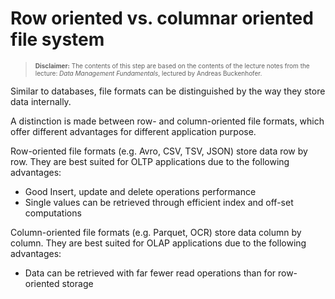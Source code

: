 # Row oriented vs. columnar oriented file system 

> <span style="font-size:10px">**Disclaimer:** The contents of this step are based on the contents of the lecture notes from the lecture: *Data Management Fundamentals*, lectured by Andreas Buckenhofer.</span>

Similar to databases, file formats can be distinguished by the way they store data internally.

A distinction is made between row- and column-oriented file formats, which offer different advantages for different application purpose.

Row-oriented file formats (e.g. Avro, CSV, TSV, JSON) store data row by row. 
They are best suited for OLTP applications due to the following advantages:
* Good Insert, update and delete operations performance
* Single values can be retrieved through efficient index and off-set
computations 

Column-oriented file formats (e.g. Parquet, OCR) store data column by column.
They are best suited for OLAP applications due to the following advantages:
* Data can be retrieved with far fewer read operations than for row-oriented storage

